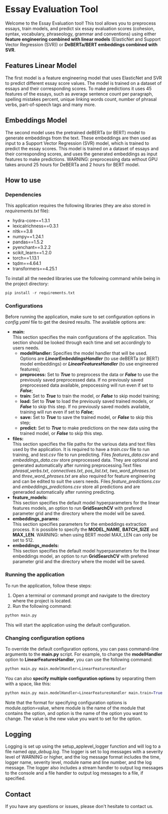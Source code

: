 # Essay Evaluation Tool
Welcome to the Essay Evaluation tool! This tool allows you to preprocess essays, train models, and predict six essay evaluation scores (cohesion, syntax, vocabulary, phraseology, grammar and conventions) using either **feature engineering combined with linear models** (ElasticNet and Support Vector Regression (SVR)) or  **DeBERTa/BERT embeddings combined with SVR**.
## Features Linear Model
The first model is a feature engineering model that uses ElasticNet and SVR to predict different essay score values. The model is trained on a dataset of essays and their corresponding scores. To make predictions it uses 45 features of the essays, such as average sentence count per paragraph, spelling mistakes percent, unique linking words count, number of phrasal verbs, part-of-speech tags and many more.
## Embeddings Model
The second model uses the pretrained deBERTa (or BERT) model to generate embeddings from the text. These embeddings are then used as input to a Support Vector Regression (SVR) model, which is trained to predict the essay scores. This model is trained on a dataset of essays and their corresponding scores, and uses the generated embeddings as input features to make predictions. WARNING: preprocessing data without GPU takes around 25 hours for DeBERTa and 2 hours for BERT model.
## How to use
### Dependencies
This application requires the following libraries (they are also stored in *requirements.txt* file):
- hydra-core==1.3.1
- lexicalrichness==0.3.1
- nltk==3.8
- numpy==1.24.1
- pandas==1.5.2
- pyenchant==3.2.2
- scikit_learn==1.2.0
- torch==1.13.1
- tqdm==4.64.1
- transformers==4.25.1

To install all the needed libraries use the following command while being in the project directory:
```python
pip install -r requirements.txt
```

### Configurations
Before running the application, make sure to set configuration options in *config.yaml* file to get the desired results. The available options are:
- **main:**  
This section specifies the main configurations of the application. This section should be looked through each time and set accordingly to users needs.
    - **modelHandler:** Specifies the model handler that will be used. Options are **_LinearEmbeddingsHandler_** (to use deBERTa (or BERT) model embeddings) or **_LinearFeaturesHandler_** (to use engineered features);
    - **preprocess:** Set to **_True_** to preprocess the data or **_False_** to use the previously saved preprocessed data. If no previously saved preprocessed data available, prepocessing will run even if set to **_False_**;
    - **train:** Set to **_True_** to train the model, or **_False_** to skip model training;
    - **load:** Set to **_True_** to load the previously saved trained models, or **_False_** to skip this step. If no previously saved models available, training will run even if set to **_False_**;
    - **save:** Set to **_True_** to save the trained model, or **_False_** to skip this step;
    - **predict:** Set to **_True_** to make predictions on the new data using the trained model, or **_False_** to skip this step.
- **files:**  
This section specifies the file paths for the various data and text files used by the application. It is required to have a *train.csv* file to run training, and *test.csv* file to run predicting. Files *features_data.csv* and *embeddings_data.csv* store preprocessed data. They are optional and generated automatically after running preprocessing.Text files *phrasal_verbs.txt*,  *connectives.txt*, *pos_list.txt*, *two_word_phrases.txt* and *three_word_phrases.txt* are also required for feature engineering and can be edited to suit the users needs. Files *feature_predictions.csv* and *embeddings_predictions.csv* store all predictions and are generaded automatically after running predicting.
- **feature_models:**  
This section specifies the default model hyperparameters for the linear features models, an option to run **GridSearchCV** with prefered parameter grid and the directory where the model will be saved.
- **embeddings_params:**  
This section specifies parameters for the embeddings extraction process. It is possible to specify the **MODEL_NAME**, **BATCH_SIZE** and **MAX_LEN**. 
WARNING: when using BERT model MAX_LEN can only be set to 512.
- **embeddings_models:**  
This section specifies the default model hyperparameters for the linear embeddings model, an option to run **GridSearchCV** with prefered parameter grid and the directory where the model will be saved.

### Running the application
To run the application, follow these steps:
1. Open a terminal or command prompt and navigate to the directory where the project is located.
2. Run the following command:
```python
python main.py
```
This will start the application using the default configuration.
### Changing configuration options
To override the default configuration options, you can pass command-line arguments to the **main.py** script. For example, to change the **modelHandler** option to **LinearFeaturesHandler**, you can use the following command:
```python
python main.py main.modelHandler=LinearFeaturesHandler
```

You can also **specify multiple configuration options** by separating them with a space, like this:
```python
python main.py main.modelHandler=LinearFeaturesHandler main.train=True
```
Note that the format for specifying configuration options is module.option=value, where module is the name of the module that contains the option, and option is the name of the option you want to change. The value is the new value you want to set for the option.

## Logging
Logging is set up using the setup_applevel_logger function and will log to a file named *app_debug.log*. The logger is set to log messages with a severity level of WARNING or higher, and the log message format includes the time, logger name, severity level, module name and line number, and the log message. The logger also includes a stream handler to output log messages to the console and a file handler to output log messages to a file, if specified.

## Contact
If you have any questions or issues, please don't hesitate to contact us.


